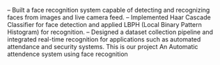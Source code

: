 – Built a face recognition system capable of detecting and recognizing faces from images and live camera feed.
– Implemented Haar Cascade Classifier for face detection and applied LBPH (Local Binary Pattern Histogram) for recognition.
– Designed a dataset collection pipeline and integrated real-time recognition for applications such as automated attendance
 and security systems.
 This is our project An Automatic attendence system using face recognition
